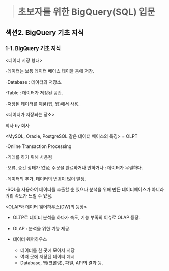 ># 초보자를 위한 BigQuery(SQL) 입문
## 섹션2. BigQuery 기초 지식
### 1-1. BigQuery 기초 지식
<데이터 저장 형태>

-데이터는 보통 데이터 베이스 테이블 등에 저장.

-Database : 데이터의 저장소.

-Table : 데이터가 저장된 공간.

-저장된 데이터를 제품(앱, 웹)에서 사용.


<데이터가 저장되는 장소>

회사 by 회사


<MySQL, Oracle, PostgreSQL 같은 데이터 베이스의 특징> = OLPT

-Online Transaction Processing

-거래를 하기 위해 사용됨

-보류, 중간 상태가 없음; 주문을 완료하거나 안하거나 : 데이터가 무결하다.

-데이터의 추가, 데이터의 변경이 많이 발생.

-SQL을 사용하여 데이터를 추출할 순 있으나 분석을 위해 만든 데이터베이스가 아니라 쿼리 속도가 느릴 수 있음.

<OLAP와 데이터 웨어하우스(DW)의 등장>

* OLTP로 데이터 분석을 하다가 속도, 기능 부족의 이슈로 OLAP 등장.

* OLAP : 분석을 위한 기능 제공.

* 데이터 웨어하우스 
   - 데이터를 한 곳에 모아서 저장
   - 여러 곳에 저장된 데이터 예시
   - Database, 웹(크롤링), 파일, API의 결과 등.